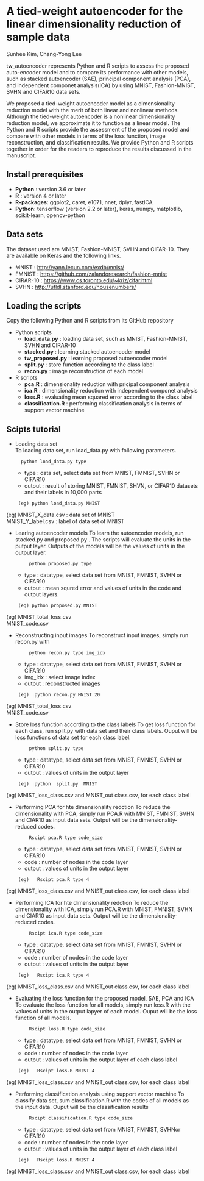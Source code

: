 # A tied-weight autoencoder for the linear dimensionality reduction of sample data 

Sunhee Kim, Chang-Yong Lee

tw_autoencoder represents Python and R scripts to assess the proposed auto-encoder model and to compare its performance with other models, such as stacked autoencoder (SAE),  principal component analysis (PCA), and independent componet analysis(ICA) by using MNIST, Fashion-MNIST, SVHN and CIFAR10 data sets.


We proposed a tied-weight autoencoder model as a dimensionality reduction model with the merit of both linear and nonlinear methods. Although the tied-weight autoencoder is a nonlinear dimensionality reduction model, we approximate it to function as a linear model. The Python and R scripts provide the assessment of the proposed model and compare with other models in terms of the loss function, image reconstruction, and classification results. We provide Python and R scripts together in order for the readers to reproduce the results discussed in the manuscript.

## Install prerequisites
* __Python__ : version 3.6 or later
* __R__ : version 4 or later
* __R-packages__: ggplot2, caret, e1071, nnet, dplyr, fastICA
* __Python__: tensorflow (version 2.2 or later), keras, numpy, matplotlib, scikit-learn, opencv-python

## Data sets
The dataset used are MNIST, Fashion-MNIST, SVHN and CIFAR-10. They are available on Keras and the following links.
* MNIST :  http://yann.lecun.com/exdb/mnist/
* FMNIST : https://github.com/zalandoresearch/fashion-mnist
* CIRAR-10 :  https://www.cs.toronto.edu/~kriz/cifar.html
* SVHN : http://ufldl.stanford.edu/housenumbers/
 

## Loading the scripts 
Copy the following Python and R scripts from its GitHub repository
* Python scripts     
    * __load_data.py__  : loading data set, such as MNIST, Fashion-MNIST, SVHN and CIRAR-10    
    * __stacked.py__ : learning stacked autoencoder model    
    * __tw_proposed.py__ : learning proposed autoencoder model    
    * __split.py__ : store function according to the class label    
    * __recon.py__ : image reconstruction of each model    
* R scripts   
    * __pca.R__ : dimensionality reduction with pricipal component analysis    
    * __ica.R__ : dimensionality reduction with independent componet analysis    
    * __loss.R__ : evaluating mean squared error according to the class label    
    * __classification.R__ : performing classification analysis in terms of support vector machine    

## Scipts tutorial
* Loading data set    
    To loading data set, run load_data.py with following parameters.
  ```
    python load_data.py type
  ```
  * type : data set, select data set from MNIST, FMNIST, SVHN or CIFAR10
  * output  : result of storing MNIST, FMNIST, SHVN, or CIFAR10 datasets and their labels in 10,000 parts
    
  ```
   (eg) python load_data.py MNIST
  ```
(eg) MNIST_X_data.csv : data set of MNIST   
     MNIST_Y_label.csv : label of data set of MNIST

     
* Learing autoencoder models
    To learn the autoencoder models, run stacked.py and proposed.py . The scripts will evaluate the units in the putput layer. Outputs of the models will be the values of units in the output layer.
  ```
       python proposed.py type
  ```
  * type : datatype, select data set from MNIST, FMNIST, SVHN or CIFAR10
  * output  : mean squred error and values of units in the code and output layers.
 
    
  ```
   (eg) python proposed.py MNIST
  ```
(eg) MNIST_total_loss.csv  
     MNIST_code.csv 
     
* Reconstructing input images
    To reconstruct input images, simply run recon.py with 
  ```
       python recon.py type img_idx
  ```
  * type : datatype, select data set from MNIST, FMNIST, SVHN or CIFAR10
  * img_idx : select image index
  * output  : reconstructed images
 
    
  ```
   (eg)  python recon.py MNIST 20
  ```
(eg) MNIST_total_loss.csv  
     MNIST_code.csv   
     
* Store loss function according to the class labels
    To get loss function for each class, run split.py with data set and their class labels. Ouput will be loss functions of data set for each class label.
  ```
       python split.py type 
  ```
  * type : datatype, select data set from MNIST, FMNIST, SVHN or CIFAR10
  * output  : values of units in the output layer
 
    
  ```
   (eg)  python  split.py  MNIST 
  ```
(eg) MNIST_loss_class.csv and MNIST_out class.csv, for each class label

* Performing PCA for hte dimensionality redction
    To reduce the dimensionality with PCA, simply run PCA.R with MNIST, FMNIST, SVHN and CIAR10 as input data sets.
    Output will be the dimensionality-reduced codes.
  ```
       Rscipt pca.R type code_size
  ```
  * type : datatype, select data set from MNIST, FMNIST, SVHN or CIFAR10
  * code : number of nodes in the code layer
  * output  : values of units in the output layer
 
    
  ```
   (eg)   Rscipt pca.R type 4
  ```
(eg) MNIST_loss_class.csv and MNIST_out class.csv, for each class label

* Performing ICA for hte dimensionality redction 
    To reduce the dimensionality with ICA, simply run PCA.R with MNIST, FMNIST, SVHN and CIAR10 as input data sets.
    Output will be the dimensionality-reduced codes.
  ```
       Rscipt ica.R type code_size
  ```
  * type : datatype, select data set from MNIST, FMNIST, SVHN or CIFAR10
  * code : number of nodes in the code layer
  * output  : values of units in the output layer
 
    
  ```
   (eg)   Rscipt ica.R type 4
  ```
(eg) MNIST_loss_class.csv and MNIST_out class.csv, for each class label

* Evaluating the loss function for the proposed model, SAE, PCA and ICA
    To evaluate the loss function for all models, simply run loss.R with the values of units in the output lapyer of each model.
    Ouput will be the loss function of all models.
  ```
       Rscipt loss.R type code_size
  ```
  * type : datatype, select data set from MNIST, FMNIST, SVHN or CIFAR10
  * code : number of nodes in the code layer
  * output  : values of units in the output layer of each class label
 
    
  ```
   (eg)   Rscipt loss.R MNIST 4
  ```
(eg) MNIST_loss_class.csv and MNIST_out class.csv, for each class label

* Performing classification analysis using support vector machine
    To classify data set, sum classification.R with the codes of all models as the input data.
    Ouput will be the classification results
  ```
       Rscipt classification.R type code_size
  ```
  * type : datatype, select data set from MNIST, FMNIST, SVHNor CIFAR10
  * code : number of nodes in the code layer
  * output  : values of units in the output layer of each class label
 
    
  ```
   (eg)   Rscipt loss.R MNIST 4
  ```
(eg) MNIST_loss_class.csv and MNIST_out class.csv, for each class label
 
